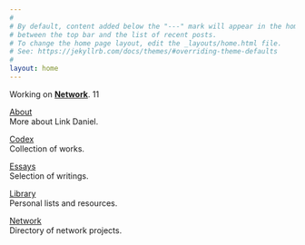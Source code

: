 ```yaml
---
#
# By default, content added below the "---" mark will appear in the home page
# between the top bar and the list of recent posts.
# To change the home page layout, edit the _layouts/home.html file.
# See: https://jekyllrb.com/docs/themes/#overriding-theme-defaults
#
layout: home
---
```


Working on [**Network**](https://network.foundation). 11

[About](/about)
<br/>
More about Link Daniel.

[Codex](/codex)
<br/>
Collection of works.

[Essays](/essays)
<br/>
Selection of writings.

[Library](/library)
<br/>
Personal lists and resources.

[Network](https://network.com.de)
<br/>
Directory of network projects.

